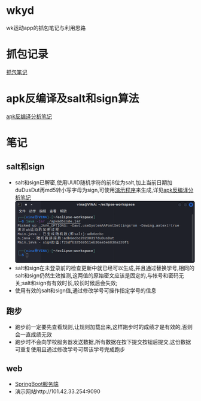 # wkyd
wk运动app的抓包笔记与利用思路


# 抓包记录
[抓包笔记](./抓包记录)

# apk反编译及salt和sign算法
[apk反编译分析笔记](./apk反编译分析笔记.md)

# 笔记

## salt和sign  
- salt和sign已解密,使用UUID随机字符的前8位为salt,加上当前日期加duDusDut再md5转小写字母为sign,可使用[演示程序](./apkmd5code/apkmd5code.jar)来生成,详见[apk反编译分析笔记](./apk反编译分析笔记.md)  
![image](./image/apkmd5codejar.png)
- salt和sign在未登录前的检查更新中就已经可以生成,并且通过替换学号,相同的salt和sign仍然生效推测,这两值的原始密文应该是固定的,与帐号和密码无关;salt和sign有有效时长,较长时候后会失效; 
- 使用有效的salt和sign值,通过修改学号可操作指定学号的信息

## 跑步
- 跑步前一定要先查看规则,让规则加载出来,这样跑步时的成绩才是有效的,否则会一直成绩无效  
- 跑步时不会向学校服务器发送数据,所有数据在按下提交按钮后提交,这份数据可重复使用且通过修改学号可帮该学号完成跑步  

## web
 - [SpringBoot服务端](./wkyd_SpringBoot)  
 - 演示网站http://101.42.33.254:9090
